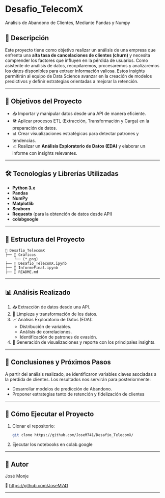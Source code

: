 # Desafio_TelecomX
Análisis de Abandono de Clientes, Mediante Pandas y Numpy

## 📌 Descripción

Este proyecto tiene como objetivo realizar un análisis de una empresa que enfrenta una **alta tasa de cancelaciones de clientes (churn)** y necesita comprender los factores que influyen en la pérdida de usuarios. Como asistente de análisis de datos, recopilaremos, procesaremos y analizaremos los datos disponibles para extraer información valiosa. Estos insights permitirán al equipo de Data Science avanzar en la creación de modelos predictivos y definir estrategias orientadas a mejorar la retención.

---

## 🎯 Objetivos del Proyecto

- 📥 Importar y manipular datos desde una API de manera eficiente.
- 🛠️ Aplicar procesos ETL (Extracción, Transformación y Carga) en la preparación de datos.
- 📊 Crear visualizaciones estratégicas para detectar patrones y tendencias.
- 📈 Realizar un **Análisis Exploratorio de Datos (EDA)** y elaborar un informe con insights relevantes.

---

## 🛠️ Tecnologías y Librerías Utilizadas

- **Python 3.x**
- **Pandas**
- **NumPy**
- **Matplotlib**
- **Seaborn**
- **Requests** (para la obtención de datos desde API)
- **colabgoogle**

---

## 📂 Estructura del Proyecto

```
📁 Desafio_TelecomX
├── 📁 Gráficos
    └── (*.png)
├── 📄 Desafio_TelecomX.ipynb
├── 📄 InformeFinal.ipynb
├── 📄 README.md
```

---

## 📊 Análisis Realizado

1. 📥 Extracción de datos desde una API.
2. 🧹 Limpieza y transformación de los datos.
3. 📈 Análisis Exploratorio de Datos (EDA):
   - Distribución de variables.
   - Análisis de correlaciones.
   - Identificación de patrones de evasión.
4. 📑 Generación de visualizaciones y reporte con los principales insights.

---

## 📑 Conclusiones y Próximos Pasos

A partir del análisis realizado, se identificaron variables claves asociadas a la pérdida de clientes. Los resultados nos servirán para posteriormente:

- Desarrollar modelos de predicción de Abandono.
- Proponer estrategias tanto de retención y fidelización de clientes

---

## 📌 Cómo Ejecutar el Proyecto

1. Clonar el repositorio:
   ```bash
   git clone https://github.com/JoseM741/Desafio_TelecomX/
   ```
2. Ejecutar los notebooks en colab.google
  
---

## :pencil: Autor

José Monje

📧 https://github.com/JoseM741

---
